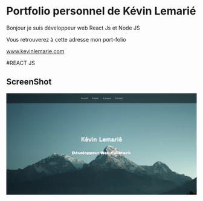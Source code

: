 # Portfolio personnel de Kévin Lemarié

Bonjour je suis développeur web React Js et Node JS

Vous retrouverez à cette adresse mon port-folio 

www.kevinlemarie.com

#REACT JS 

## ScreenShot 
![Screenshot](portfolio.png)
